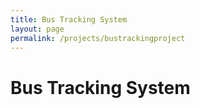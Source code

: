 ```yaml
---
title: Bus Tracking System
layout: page
permalink: /projects/bustrackingproject
---
```

# Bus Tracking System
